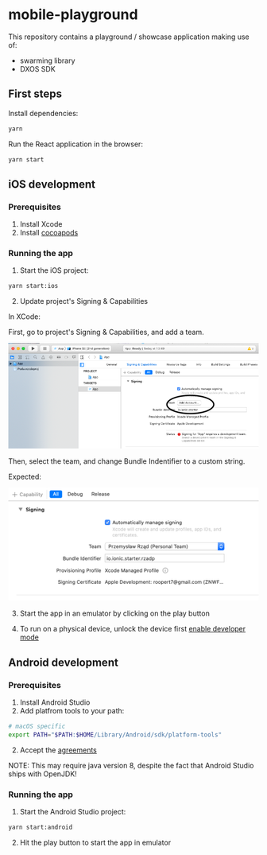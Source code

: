 # mobile-playground

This repository contains a playground / showcase application making use of:

- swarming library
- DXOS SDK

## First steps

Install dependencies:

```bash
yarn
```

Run the React application in the browser:

```bash
yarn start
```

## iOS development

### Prerequisites

1. Install Xcode
2. Install [cocoapods](https://cocoapods.org/)

### Running the app

1. Start the iOS project:

```bash
yarn start:ios
```

2. Update project's Signing & Capabilities

In XCode:

First, go to project's Signing & Capabilities, and add a team.

![signing](images/singing.png)

Then, select the team, and change Bundle Indentifier to a custom string.

Expected:

![expected](images/expected.png)

3. Start the app in an emulator by clicking on the play button

4. To run on a physical device, unlock the device first [enable developer mode](https://www.wikihow.com/Enable-Developer-Mode-on-an-iPhone)

## Android development

### Prerequisites

1. Install Android Studio
2. Add platfrom tools to your path:

```bash
# macOS specific
export PATH="$PATH:$HOME/Library/Android/sdk/platform-tools"
```

2. Accept the [agreements](https://stackoverflow.com/questions/39760172/you-have-not-accepted-the-license-agreements-of-the-following-sdk-components)

NOTE: This may require java version 8, despite the fact that Android Studio ships with OpenJDK!

### Running the app

1. Start the Android Studio project:

```bash
yarn start:android
```

2. Hit the play button to start the app in emulator